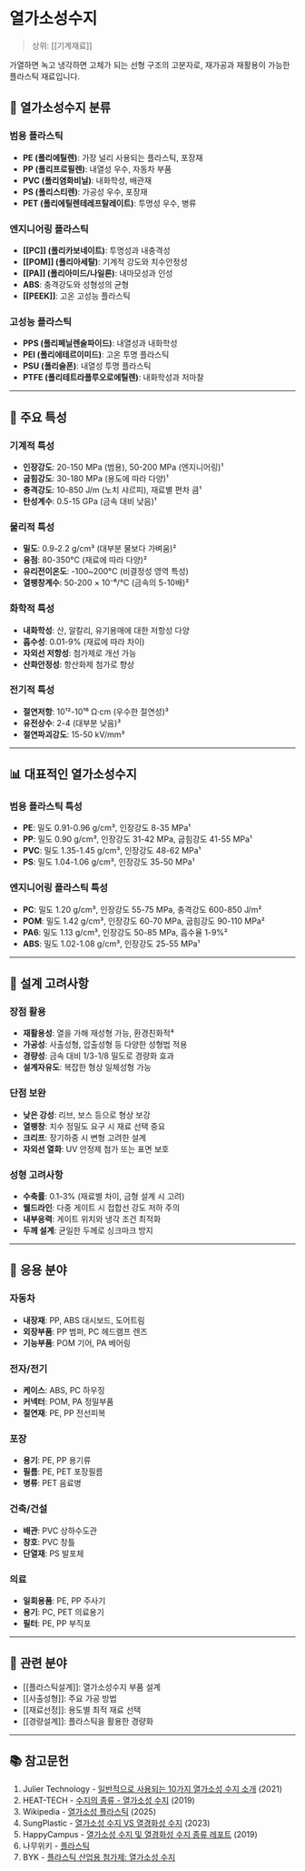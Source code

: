 # 열가소성수지

> 상위: [[기계재료]]

가열하면 녹고 냉각하면 고체가 되는 선형 구조의 고분자로, 재가공과 재활용이 가능한 플라스틱 재료입니다.

## 🔩 열가소성수지 분류

### 범용 플라스틱
- **PE (폴리에틸렌)**: 가장 널리 사용되는 플라스틱, 포장재
- **PP (폴리프로필렌)**: 내열성 우수, 자동차 부품
- **PVC (폴리염화비닐)**: 내화학성, 배관재
- **PS (폴리스티렌)**: 가공성 우수, 포장재
- **PET (폴리에틸렌테레프탈레이트)**: 투명성 우수, 병류

### 엔지니어링 플라스틱
- **[[PC]] (폴리카보네이트)**: 투명성과 내충격성
- **[[POM]] (폴리아세탈)**: 기계적 강도와 치수안정성
- **[[PA]] (폴리아미드/나일론)**: 내마모성과 인성
- **ABS**: 충격강도와 성형성의 균형
- **[[PEEK]]**: 고온 고성능 플라스틱

### 고성능 플라스틱
- **PPS (폴리페닐렌술파이드)**: 내열성과 내화학성
- **PEI (폴리에테르이미드)**: 고온 투명 플라스틱
- **PSU (폴리술폰)**: 내열성 투명 플라스틱
- **PTFE (폴리테트라플루오로에틸렌)**: 내화학성과 저마찰

---

## 🎯 주요 특성

### 기계적 특성
- **인장강도**: 20-150 MPa (범용), 50-200 MPa (엔지니어링)¹
- **굽힘강도**: 30-180 MPa (용도에 따라 다양)¹
- **충격강도**: 10-850 J/m (노치 샤르피), 재료별 편차 큼¹
- **탄성계수**: 0.5-15 GPa (금속 대비 낮음)¹

### 물리적 특성
- **밀도**: 0.9-2.2 g/cm³ (대부분 물보다 가벼움)²
- **융점**: 80-350°C (재료에 따라 다양)²
- **유리전이온도**: -100~200°C (비결정성 영역 특성)
- **열팽창계수**: 50-200 × 10⁻⁶/°C (금속의 5-10배)²

### 화학적 특성
- **내화학성**: 산, 알칼리, 유기용매에 대한 저항성 다양
- **흡수성**: 0.01-9% (재료에 따라 차이)
- **자외선 저항성**: 첨가제로 개선 가능
- **산화안정성**: 항산화제 첨가로 향상

### 전기적 특성
- **절연저항**: 10¹²-10¹⁶ Ω·cm (우수한 절연성)³
- **유전상수**: 2-4 (대부분 낮음)³
- **절연파괴강도**: 15-50 kV/mm³

---

## 📊 대표적인 열가소성수지

### 범용 플라스틱 특성
- **PE**: 밀도 0.91-0.96 g/cm³, 인장강도 8-35 MPa¹
- **PP**: 밀도 0.90 g/cm³, 인장강도 31-42 MPa, 굽힘강도 41-55 MPa¹
- **PVC**: 밀도 1.35-1.45 g/cm³, 인장강도 48-62 MPa¹
- **PS**: 밀도 1.04-1.06 g/cm³, 인장강도 35-50 MPa¹

### 엔지니어링 플라스틱 특성
- **PC**: 밀도 1.20 g/cm³, 인장강도 55-75 MPa, 충격강도 600-850 J/m²
- **POM**: 밀도 1.42 g/cm³, 인장강도 60-70 MPa, 굽힘강도 90-110 MPa²
- **PA6**: 밀도 1.13 g/cm³, 인장강도 50-85 MPa, 흡수율 1-9%²
- **ABS**: 밀도 1.02-1.08 g/cm³, 인장강도 25-55 MPa¹

---

## 🎯 설계 고려사항

### 장점 활용
- **재활용성**: 열을 가해 재성형 가능, 환경친화적⁴
- **가공성**: 사출성형, 압출성형 등 다양한 성형법 적용
- **경량성**: 금속 대비 1/3-1/8 밀도로 경량화 효과
- **설계자유도**: 복잡한 형상 일체성형 가능

### 단점 보완
- **낮은 강성**: 리브, 보스 등으로 형상 보강
- **열팽창**: 치수 정밀도 요구 시 재료 선택 중요
- **크리프**: 장기하중 시 변형 고려한 설계
- **자외선 열화**: UV 안정제 첨가 또는 표면 보호

### 성형 고려사항
- **수축률**: 0.1-3% (재료별 차이, 금형 설계 시 고려)
- **웰드라인**: 다중 게이트 시 접합선 강도 저하 주의
- **내부응력**: 게이트 위치와 냉각 조건 최적화
- **두께 설계**: 균일한 두께로 싱크마크 방지

---

## 🎯 응용 분야

### 자동차
- **내장재**: PP, ABS 대시보드, 도어트림
- **외장부품**: PP 범퍼, PC 헤드램프 렌즈
- **기능부품**: POM 기어, PA 베어링

### 전자/전기
- **케이스**: ABS, PC 하우징
- **커넥터**: POM, PA 정밀부품
- **절연재**: PE, PP 전선피복

### 포장
- **용기**: PE, PP 용기류
- **필름**: PE, PET 포장필름
- **병류**: PET 음료병

### 건축/건설
- **배관**: PVC 상하수도관
- **창호**: PVC 창틀
- **단열재**: PS 발포체

### 의료
- **일회용품**: PE, PP 주사기
- **용기**: PC, PET 의료용기
- **필터**: PE, PP 부직포

---

## 🔗 관련 분야
- [[플라스틱설계]]: 열가소성수지 부품 설계
- [[사출성형]]: 주요 가공 방법
- [[재료선정]]: 용도별 최적 재료 선택
- [[경량설계]]: 플라스틱을 활용한 경량화

---

## 📚 참고문헌
1. Julier Technology - [일반적으로 사용되는 10가지 열가소성 수지 소개](http://ko.custom-plastic-molds.com/info/introduction-of-10-commonly-used-thermoplastic-73855733.html) (2021)
2. HEAT-TECH - [수지의 종류 - 열가소성 수지](https://heater.heat-tech.biz/ko/air-blow-heater/basic-knowledge-of-resin-heating/13332.html) (2019)
3. Wikipedia - [열가소성 플라스틱](https://ko.wikipedia.org/wiki/열가소성_플라스틱) (2025)
4. SungPlastic - [열가소성 수지 VS 열경화성 수지](https://sungplastic.com/ko/thermoplastics-vs-thermosets/) (2023)
5. HappyCampus - [열가소성 수지 및 열경화성 수지 종류 레포트](https://www.happycampus.com/report-doc/14876339/) (2019)
6. 나무위키 - [플라스틱](https://namu.wiki/w/플라스틱)
7. BYK - [플라스틱 산업용 첨가제: 열가소성 수지](https://www.byk.com/ko/product/highlights/plastics-additives/thermoplastics)